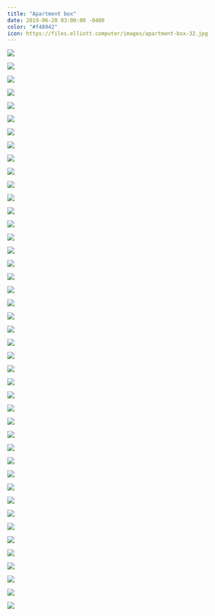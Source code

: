 ```yaml
---
title: "Apartment box"
date: 2019-06-20 03:00:00 -0400
color: "#f48942"
icon: https://files.elliott.computer/images/apartment-box-32.jpg
---
```


<!-- ![](https://files.elliott.computer/images/apartment-box-1.jpg) -->

![](https://files.elliott.computer/images/apartment-box-2.jpg)

![](https://files.elliott.computer/images/apartment-box-3.jpg)

<!-- ![](https://files.elliott.computer/images/apartment-box-4.jpg) -->

![](https://files.elliott.computer/images/apartment-box-5.jpg)

![](https://files.elliott.computer/images/apartment-box-6.jpg)

![](https://files.elliott.computer/images/apartment-box-7.jpg)

![](https://files.elliott.computer/images/apartment-box-8.jpg)

![](https://files.elliott.computer/images/apartment-box-9.jpg)

![](https://files.elliott.computer/images/apartment-box-10.jpg)

![](https://files.elliott.computer/images/apartment-box-11.jpg)

![](https://files.elliott.computer/images/apartment-box-12.jpg)

![](https://files.elliott.computer/images/apartment-box-13.jpg)

![](https://files.elliott.computer/images/apartment-box-14.jpg)

![](https://files.elliott.computer/images/apartment-box-15.jpg)

![](https://files.elliott.computer/images/apartment-box-16.jpg)

![](https://files.elliott.computer/images/apartment-box-17.jpg)

![](https://files.elliott.computer/images/apartment-box-18.jpg)

![](https://files.elliott.computer/images/apartment-box-19.jpg)

![](https://files.elliott.computer/images/apartment-box-21.jpg)

![](https://files.elliott.computer/images/apartment-box-22.jpg)

![](https://files.elliott.computer/images/apartment-box-23.jpg)

![](https://files.elliott.computer/images/apartment-box-24.jpg)

![](https://files.elliott.computer/images/apartment-box-25.jpg)

![](https://files.elliott.computer/images/apartment-box-26.jpg)

![](https://files.elliott.computer/images/apartment-box-27.jpg)

![](https://files.elliott.computer/images/apartment-box-28.jpg)

![](https://files.elliott.computer/images/apartment-box-29.jpg)

![](https://files.elliott.computer/images/apartment-box-30.jpg)

![](https://files.elliott.computer/images/apartment-box-31.jpg)

![](https://files.elliott.computer/images/apartment-box-32.jpg)

![](https://files.elliott.computer/images/apartment-box-33.jpg)

![](https://files.elliott.computer/images/apartment-box-34.jpg)

![](https://files.elliott.computer/images/apartment-box-35.jpg)

![](https://files.elliott.computer/images/apartment-box-36.jpg)

![](https://files.elliott.computer/images/apartment-box-37.jpg)

![](https://files.elliott.computer/images/apartment-box-38.jpg)

![](https://files.elliott.computer/images/apartment-box-39.jpg)

![](https://files.elliott.computer/images/apartment-box-40.jpg)

![](https://files.elliott.computer/images/apartment-box-41.jpg)

![](https://files.elliott.computer/images/apartment-box-42.jpg)

![](https://files.elliott.computer/images/apartment-box-43.jpg)

![](https://files.elliott.computer/images/apartment-box-44.jpg)

![](https://files.elliott.computer/images/apartment-box-45.jpg)

![](https://files.elliott.computer/images/apartment-box-46.jpg)

